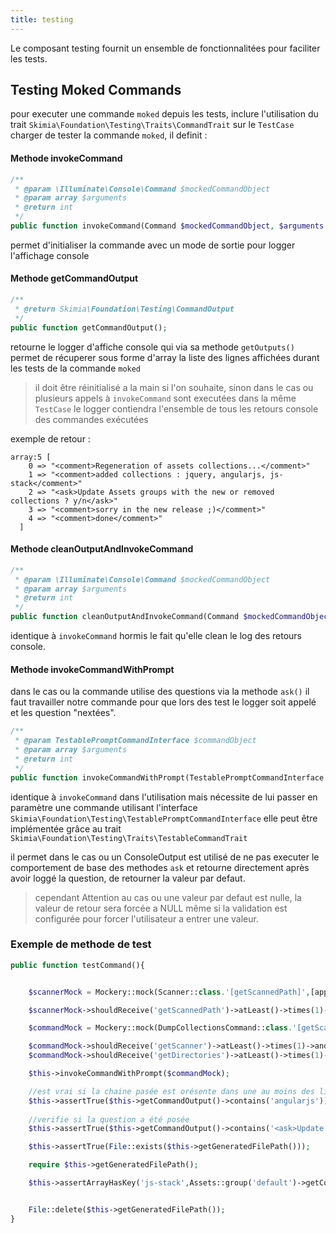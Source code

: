 ```yaml
---
title: testing
---
```

Le composant testing fournit un ensemble de fonctionnalitées pour faciliter les tests.



## Testing Moked Commands

pour executer une commande `moked` depuis les tests, inclure l'utilisation du trait `Skimia\Foundation\Testing\Traits\CommandTrait` 
sur le `TestCase` charger de tester la commande `moked`, il definit :

#### Methode invokeCommand

```php
/**
 * @param \Illuminate\Console\Command $mockedCommandObject
 * @param array $arguments
 * @return int
 */
public function invokeCommand(Command $mockedCommandObject, $arguments = []);
```
permet d'initialiser la commande avec un mode de sortie pour logger l'affichage console



#### Methode getCommandOutput

```php
/**
 * @return Skimia\Foundation\Testing\CommandOutput
 */
public function getCommandOutput();
```

retourne le logger d'affiche console qui via sa methode `getOutputs()` permet de récuperer sous forme d'array la liste des lignes affichées durant les tests de la commande `moked`
> il doit être réinitialisé a la main si l'on souhaite, sinon dans le cas ou plusieurs appels à `invokeCommand` sont executées dans la même `TestCase` le logger contiendra l'ensemble de tous les retours console des commandes exécutées

exemple de retour :
```
array:5 [
    0 => "<comment>Regeneration of assets collections...</comment>"
    1 => "<comment>added collections : jquery, angularjs, js-stack</comment>"
    2 => "<ask>Update Assets groups with the new or removed collections ? y/n</ask>"
    3 => "<comment>sorry in the new release ;)</comment>"
    4 => "<comment>done</comment>"
  ]

```

#### Methode cleanOutputAndInvokeCommand

```php
/**
 * @param \Illuminate\Console\Command $mockedCommandObject
 * @param array $arguments
 * @return int
 */
public function cleanOutputAndInvokeCommand(Command $mockedCommandObject, $arguments = []);
```

identique à `invokeCommand` hormis le fait qu'elle clean le log des retours console.

#### Methode invokeCommandWithPrompt


dans le cas ou la commande utilise des questions via la methode `ask()` il faut travailler notre commande pour que lors des test 
le logger soit appelé et les question "nextées".

```php
/**
 * @param TestablePromptCommandInterface $commandObject
 * @param array $arguments
 * @return int
 */
public function invokeCommandWithPrompt(TestablePromptCommandInterface $commandObject, $arguments = [])
```

identique à `invokeCommand` dans l'utilisation mais nécessite de lui passer en paramètre une commande utilisant l'interface `Skimia\Foundation\Testing\TestablePromptCommandInterface`
elle peut être implémentée grâce au trait `Skimia\Foundation\Testing\Traits\TestableCommandTrait`

il permet dans le cas ou un ConsoleOutput est utilisé de ne pas executer le comportement de base des methodes `ask` et retourne directement après avoir loggé la question, de retourner la valeur par defaut.
> cependant Attention au cas ou une valeur par defaut est nulle, la valeur de retour sera forcée a NULL même si la validation est configurée pour forcer l'utilisateur a entrer une valeur.



### Exemple de methode de test

```php
public function testCommand(){


    $scannerMock = Mockery::mock(Scanner::class.'[getScannedPath]',[app()])->shouldAllowMockingProtectedMethods();

    $scannerMock->shouldReceive('getScannedPath')->atLeast()->times(1)->andReturn($this->getGeneratedFilePath());

    $commandMock = Mockery::mock(DumpCollectionsCommand::class.'[getScanner,getDirectories]')->shouldAllowMockingProtectedMethods();

    $commandMock->shouldReceive('getScanner')->atLeast()->times(1)->andReturn($scannerMock);
    $commandMock->shouldReceive('getDirectories')->atLeast()->times(1)->andReturn($this->getDirectories());

    $this->invokeCommandWithPrompt($commandMock);

    //est vrai si la chaine pasée est orésente dans une au moins des lignes retournées
    $this->assertTrue($this->getCommandOutput()->contains('angularjs'));
    
    //verifie si la question a été posée
    $this->assertTrue($this->getCommandOutput()->contains('<ask>Update Assets'));

    $this->assertTrue(File::exists($this->getGeneratedFilePath()));

    require $this->getGeneratedFilePath();

    $this->assertArrayHasKey('js-stack',Assets::group('default')->getCollections());


    File::delete($this->getGeneratedFilePath());
}
```